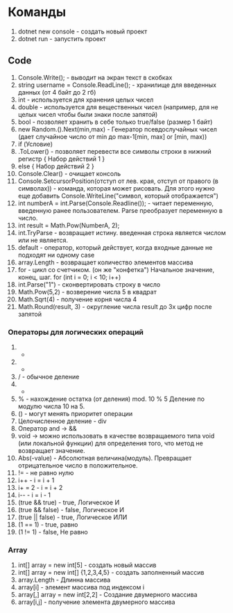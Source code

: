 # Команды
1. dotnet new console - создать новый проект
2. dotnet run - запустить проект

## Code
1. Console.Write(); - выводит на экран текст в скобках
2. string username = Console.ReadLine(); - хранилище для введенных данных (от 4 байт до 2 гб)
3. int - используется для хранения целых чисел
4. double - используется для вещественных чисел (например, для не целых чисел чтобы были знаки после запятой)
5. bool - позволяет хранить в себе только true/false (размер 1 байт)
6. new Random.().Next(min,max) - Генератор псевдослучайных чисел (дает случайное число от min до max-1[min, max] or [min, max))
7. if (Условие)
8. .ToLower() - позволяет перевести все символы строки в нижний регистр
{
    Набор действий 1
}
8. else 
{
    Набор действий 2
}
9. Console.Clear() - очищает консоль
10. Console.SetcursorPosition(отступ от лев. края, отступ от правого (в символах)) - команда, которая может рисовать. Для этого нужно еще добавить Console.WriteLine("символ, который отображается")
11. int numberA = int.Parse(Console.Readline()); - читает переменную, введенную ранее пользователем. Parse преобразует переменную в число. 
12. int result = Math.Pow(NumberA, 2);
13. int.TryParse - возвращает истину. введенная строка является числом или не является.
14. default - оператор, который действует, когда входные данные не подходят ни одному case
15. array.Length - возвращает количество элементов массива
16. for - цикл со счетчиком. (он же "конфетка") Начальное значение, конец, шаг. for (int i = 0; i < 10; i++)
17. int.Parse("1") - сконвертировать строку в число
18. Math.Pow(5,2) - возверение числа 5 в квадрат
19. Math.Sqrt(4) - получение корня числа 4 
20. Math.Round(result, 3) - округление числа result до 3х цифр после запятой
### Операторы для логических операций
1. +
2. -
3. / - обычное деление
4. *
5. % - нахождение остатка (от деления) mod. 10 % 5 Деление по модулю числа 10 на 5.
6. () - могут менять приоритет операции
7. Целочисленное деление - div
8. Оператор and -> &&
9. void -> можно использовать в качестве возвращаемого типа void (или локальной функции) для определения того, что метод не возвращает значение.
10. Abs(-value) - Абсолютная величина(модуль). Превращает отрицательное число в положительное.
11. != - не равно нулю
12. i++ - i = i + 1
13. i+ = 2 - i = i + 2
14. i-- - i = i - 1
15. (true && true) - true, Логическое И
16. (true && false) - false, Логическое И
17. (true || false) - true, Логическое ИЛИ
18. (1 == 1) - true, равно
19. (1 != 1) - false, Не равно

### Array

1. int[] array = new int[5] - создать новый массив
2. int[] array = new int[] {1,2,3,4,5} - создать заполненный массив
3. array.Length - Длинна массива
4. array[i] - элемент массива под индексом i
5. array[,] array = new int[2,2] - Создание двумерного массива
6. array[i,j] - получение элемента двумерного массива


